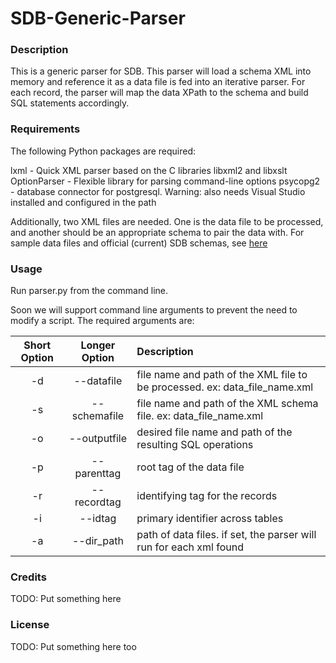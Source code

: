 SDB-Generic-Parser
==================
### Description
This is a generic parser for SDB. This parser will load a schema XML into memory and reference it as a data file is fed into an iterative parser. For each record, the parser will map the data XPath to the schema and build SQL statements accordingly. 

### Requirements
The following Python packages are required:

lxml - Quick XML parser based on the C libraries libxml2 and libxslt
OptionParser - Flexible library for parsing command-line options
psycopg2 - database connector for postgresql. Warning: also needs Visual Studio installed and configured in the path

Additionally, two XML files are needed. One is the data file to be processed, and another should be an appropriate schema to pair the data with. For sample data files and official (current) SDB schemas, see [here](http://wiki.cns.iu.edu/display/DEV/SDB+Generic+Parser)

### Usage
Run parser.py from the command line.

Soon we will support command line arguments to prevent the need to modify a script. The required arguments are:

| Short Option        | Longer Option               | Description  |
| :-------------: |:-------------:| :----- |
| -d | --datafile | file name and path of the XML file to be processed. ex: data_file_name.xml |
| -s | --schemafile | file name and path of the XML schema file. ex: data_file_name.xml |
| -o | --outputfile | desired file name and path of the resulting SQL operations |
| -p | --parenttag | root tag of the data file |
| -r | --recordtag | identifying tag for the records |
| -i | --idtag | primary identifier across tables |
| -a | --dir_path | path of data files. if set, the parser will run for each xml found |
  
### Credits
TODO: Put something here

### License
TODO: Put something here too
